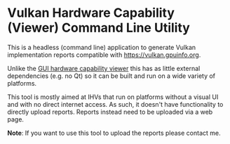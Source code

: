 # Vulkan Hardware Capability (Viewer) Command Line Utility

This is a headless (command line) application to generate Vulkan implementation reports compatible with https://vulkan.gpuinfo.org.

Unlike the [GUI hardware capability viewer](https://github.com/SaschaWillems/VulkanCapsViewer) this has as little external dependencies (e.g. no Qt) so it can be built and run on a wide variety of platforms.

This tool is mostly aimed at IHVs that run on platforms without a visual UI and with no direct internet access. As such, it doesn't have functionality to directly upload reports. Reports instead need to be uploaded via a web page.

**Note**: If you want to use this tool to upload the reports please contact me.
